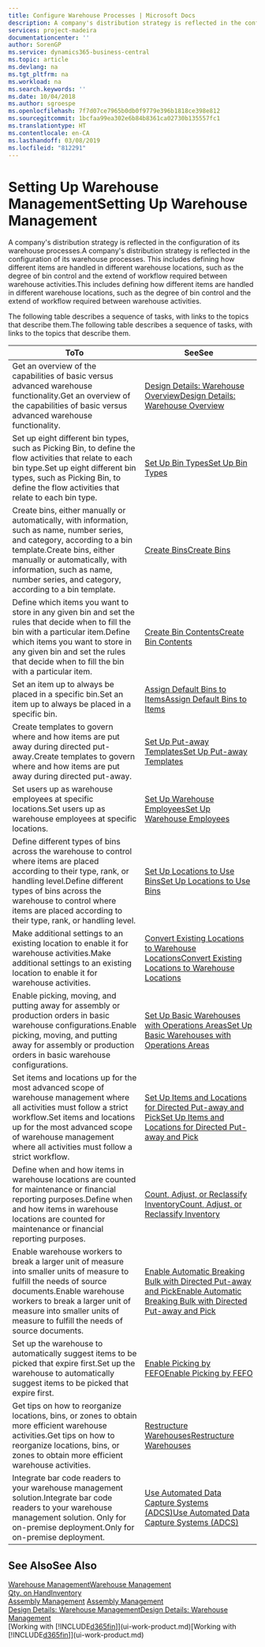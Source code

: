 ```yaml
---
title: Configure Warehouse Processes | Microsoft Docs
description: A company's distribution strategy is reflected in the configuration of its warehouse processes. This includes defining how different items are handled in different warehouse locations, such as the degree of bin control and the extend of workflow required between warehouse activities.
services: project-madeira
documentationcenter: ''
author: SorenGP
ms.service: dynamics365-business-central
ms.topic: article
ms.devlang: na
ms.tgt_pltfrm: na
ms.workload: na
ms.search.keywords: ''
ms.date: 10/04/2018
ms.author: sgroespe
ms.openlocfilehash: 7f7d07ce7965b0db0f9779e396b1818ce398e812
ms.sourcegitcommit: 1bcfaa99ea302e6b84b8361ca02730b135557fc1
ms.translationtype: HT
ms.contentlocale: en-CA
ms.lasthandoff: 03/08/2019
ms.locfileid: "812291"
---
```

# <a name="setting-up-warehouse-management"></a><span data-ttu-id="fa53b-104">Setting Up Warehouse Management</span><span class="sxs-lookup"><span data-stu-id="fa53b-104">Setting Up Warehouse Management</span></span>
<span data-ttu-id="fa53b-105">A company's distribution strategy is reflected in the configuration of its warehouse processes.</span><span class="sxs-lookup"><span data-stu-id="fa53b-105">A company's distribution strategy is reflected in the configuration of its warehouse processes.</span></span> <span data-ttu-id="fa53b-106">This includes defining how different items are handled in different warehouse locations, such as the degree of bin control and the extend of workflow required between warehouse activities.</span><span class="sxs-lookup"><span data-stu-id="fa53b-106">This includes defining how different items are handled in different warehouse locations, such as the degree of bin control and the extend of workflow required between warehouse activities.</span></span>  

 <span data-ttu-id="fa53b-107">The following table describes a sequence of tasks, with links to the topics that describe them.</span><span class="sxs-lookup"><span data-stu-id="fa53b-107">The following table describes a sequence of tasks, with links to the topics that describe them.</span></span>   

|<span data-ttu-id="fa53b-108">**To**</span><span class="sxs-lookup"><span data-stu-id="fa53b-108">**To**</span></span>|<span data-ttu-id="fa53b-109">**See**</span><span class="sxs-lookup"><span data-stu-id="fa53b-109">**See**</span></span>|  
|------------|-------------|  
|<span data-ttu-id="fa53b-110">Get an overview of the capabilities of basic versus advanced warehouse functionality.</span><span class="sxs-lookup"><span data-stu-id="fa53b-110">Get an overview of the capabilities of basic versus advanced warehouse functionality.</span></span>|[<span data-ttu-id="fa53b-111">Design Details: Warehouse Overview</span><span class="sxs-lookup"><span data-stu-id="fa53b-111">Design Details: Warehouse Overview</span></span>](design-details-warehouse-overview.md)|  
|<span data-ttu-id="fa53b-112">Set up eight different bin types, such as Picking Bin, to define the flow activities that relate to each bin type.</span><span class="sxs-lookup"><span data-stu-id="fa53b-112">Set up eight different bin types, such as Picking Bin, to define the flow activities that relate to each bin type.</span></span>|[<span data-ttu-id="fa53b-113">Set Up Bin Types</span><span class="sxs-lookup"><span data-stu-id="fa53b-113">Set Up Bin Types</span></span>](warehouse-how-to-set-up-bin-types.md)|  
|<span data-ttu-id="fa53b-114">Create bins, either manually or automatically, with information, such as name, number series, and category, according to a bin template.</span><span class="sxs-lookup"><span data-stu-id="fa53b-114">Create bins, either manually or automatically, with information, such as name, number series, and category, according to a bin template.</span></span>|[<span data-ttu-id="fa53b-115">Create Bins</span><span class="sxs-lookup"><span data-stu-id="fa53b-115">Create Bins</span></span>](warehouse-how-to-create-individual-bins.md)|  
|<span data-ttu-id="fa53b-116">Define which items you want to store in any given bin and set the rules that decide when to fill the bin with a particular item.</span><span class="sxs-lookup"><span data-stu-id="fa53b-116">Define which items you want to store in any given bin and set the rules that decide when to fill the bin with a particular item.</span></span>|[<span data-ttu-id="fa53b-117">Create Bin Contents</span><span class="sxs-lookup"><span data-stu-id="fa53b-117">Create Bin Contents</span></span>](warehouse-how-to-set-up-bin-contents.md)|  
|<span data-ttu-id="fa53b-118">Set an item up to always be placed in a specific bin.</span><span class="sxs-lookup"><span data-stu-id="fa53b-118">Set an item up to always be placed in a specific bin.</span></span>|[<span data-ttu-id="fa53b-119">Assign Default Bins to Items</span><span class="sxs-lookup"><span data-stu-id="fa53b-119">Assign Default Bins to Items</span></span>](warehouse-how-to-assign-default-bins-to-items.md)|
|<span data-ttu-id="fa53b-120">Create templates to govern where and how items are put away during directed put-away.</span><span class="sxs-lookup"><span data-stu-id="fa53b-120">Create templates to govern where and how items are put away during directed put-away.</span></span>|[<span data-ttu-id="fa53b-121">Set Up Put-away Templates</span><span class="sxs-lookup"><span data-stu-id="fa53b-121">Set Up Put-away Templates</span></span>](warehouse-how-to-set-up-put-away-templates.md)|
|<span data-ttu-id="fa53b-122">Set users up as warehouse employees at specific locations.</span><span class="sxs-lookup"><span data-stu-id="fa53b-122">Set users up as warehouse employees at specific locations.</span></span>|[<span data-ttu-id="fa53b-123">Set Up Warehouse Employees</span><span class="sxs-lookup"><span data-stu-id="fa53b-123">Set Up Warehouse Employees</span></span>](warehouse-how-to-set-up-warehouse-employees.md)|
|<span data-ttu-id="fa53b-124">Define different types of bins across the warehouse to control where items are placed according to their type, rank, or handling level.</span><span class="sxs-lookup"><span data-stu-id="fa53b-124">Define different types of bins across the warehouse to control where items are placed according to their type, rank, or handling level.</span></span>|[<span data-ttu-id="fa53b-125">Set Up Locations to Use Bins</span><span class="sxs-lookup"><span data-stu-id="fa53b-125">Set Up Locations to Use Bins</span></span>](warehouse-how-to-set-up-locations-to-use-bins.md)|
|<span data-ttu-id="fa53b-126">Make additional settings to an existing location to enable it for warehouse activities.</span><span class="sxs-lookup"><span data-stu-id="fa53b-126">Make additional settings to an existing location to enable it for warehouse activities.</span></span>|[<span data-ttu-id="fa53b-127">Convert Existing Locations to Warehouse Locations</span><span class="sxs-lookup"><span data-stu-id="fa53b-127">Convert Existing Locations to Warehouse Locations</span></span>](warehouse-how-to-convert-existing-locations-to-warehouse-locations.md)|
|<span data-ttu-id="fa53b-128">Enable picking, moving, and putting away for assembly or production orders in basic warehouse configurations.</span><span class="sxs-lookup"><span data-stu-id="fa53b-128">Enable picking, moving, and putting away for assembly or production orders in basic warehouse configurations.</span></span>|[<span data-ttu-id="fa53b-129">Set Up Basic Warehouses with Operations Areas</span><span class="sxs-lookup"><span data-stu-id="fa53b-129">Set Up Basic Warehouses with Operations Areas</span></span>](warehouse-how-to-set-up-basic-warehouses-with-operations-areas.md)|  
|<span data-ttu-id="fa53b-130">Set items and locations up for the most advanced scope of warehouse management where all activities must follow a strict workflow.</span><span class="sxs-lookup"><span data-stu-id="fa53b-130">Set items and locations up for the most advanced scope of warehouse management where all activities must follow a strict workflow.</span></span>|[<span data-ttu-id="fa53b-131">Set Up Items and Locations for Directed Put-away and Pick</span><span class="sxs-lookup"><span data-stu-id="fa53b-131">Set Up Items and Locations for Directed Put-away and Pick</span></span>](warehouse-how-to-set-up-items-for-directed-put-away-and-pick.md)|  
|<span data-ttu-id="fa53b-132">Define when and how items in warehouse locations are counted for maintenance or financial reporting purposes.</span><span class="sxs-lookup"><span data-stu-id="fa53b-132">Define when and how items in warehouse locations are counted for maintenance or financial reporting purposes.</span></span>|[<span data-ttu-id="fa53b-133">Count, Adjust, or Reclassify Inventory</span><span class="sxs-lookup"><span data-stu-id="fa53b-133">Count, Adjust, or Reclassify Inventory</span></span>](inventory-how-count-adjust-reclassify.md)|
|<span data-ttu-id="fa53b-134">Enable warehouse workers to break a larger unit of measure into smaller units of measure to fulfill the needs of source documents.</span><span class="sxs-lookup"><span data-stu-id="fa53b-134">Enable warehouse workers to break a larger unit of measure into smaller units of measure to fulfill the needs of source documents.</span></span>|[<span data-ttu-id="fa53b-135">Enable Automatic Breaking Bulk with Directed Put-away and Pick</span><span class="sxs-lookup"><span data-stu-id="fa53b-135">Enable Automatic Breaking Bulk with Directed Put-away and Pick</span></span>](warehouse-enable-automatic-breaking-bulk-with-directed-put-away-and-pick.md)|  
|<span data-ttu-id="fa53b-136">Set up the warehouse to automatically suggest items to be picked that expire first.</span><span class="sxs-lookup"><span data-stu-id="fa53b-136">Set up the warehouse to automatically suggest items to be picked that expire first.</span></span>|[<span data-ttu-id="fa53b-137">Enable Picking by FEFO</span><span class="sxs-lookup"><span data-stu-id="fa53b-137">Enable Picking by FEFO</span></span>](warehouse-picking-by-fefo.md)|
|<span data-ttu-id="fa53b-138">Get tips on how to reorganize locations, bins, or zones to obtain more efficient warehouse activities.</span><span class="sxs-lookup"><span data-stu-id="fa53b-138">Get tips on how to reorganize locations, bins, or zones to obtain more efficient warehouse activities.</span></span>|[<span data-ttu-id="fa53b-139">Restructure Warehouses</span><span class="sxs-lookup"><span data-stu-id="fa53b-139">Restructure Warehouses</span></span>](warehouse-how-to-restructure-warehouses.md)|
|<span data-ttu-id="fa53b-140">Integrate bar code readers to your warehouse management solution.</span><span class="sxs-lookup"><span data-stu-id="fa53b-140">Integrate bar code readers to your warehouse management solution.</span></span> <span data-ttu-id="fa53b-141">Only for on-premise deployment.</span><span class="sxs-lookup"><span data-stu-id="fa53b-141">Only for on-premise deployment.</span></span>|[<span data-ttu-id="fa53b-142">Use Automated Data Capture Systems (ADCS)</span><span class="sxs-lookup"><span data-stu-id="fa53b-142">Use Automated Data Capture Systems (ADCS)</span></span>](warehouse-use-automated-data-capture-systems-adcs.md)|

## <a name="see-also"></a><span data-ttu-id="fa53b-143">See Also</span><span class="sxs-lookup"><span data-stu-id="fa53b-143">See Also</span></span>  
[<span data-ttu-id="fa53b-144">Warehouse Management</span><span class="sxs-lookup"><span data-stu-id="fa53b-144">Warehouse Management</span></span>](warehouse-manage-warehouse.md)  
[<span data-ttu-id="fa53b-145">Qty. on Hand</span><span class="sxs-lookup"><span data-stu-id="fa53b-145">Inventory</span></span>](inventory-manage-inventory.md)  
<span data-ttu-id="fa53b-146">[Assembly Management](assembly-assemble-items.md)  </span><span class="sxs-lookup"><span data-stu-id="fa53b-146">[Assembly Management](assembly-assemble-items.md)  </span></span>  
[<span data-ttu-id="fa53b-147">Design Details: Warehouse Management</span><span class="sxs-lookup"><span data-stu-id="fa53b-147">Design Details: Warehouse Management</span></span>](design-details-warehouse-management.md)  
<span data-ttu-id="fa53b-148">[Working with [!INCLUDE[d365fin](includes/d365fin_md.md)]](ui-work-product.md)</span><span class="sxs-lookup"><span data-stu-id="fa53b-148">[Working with [!INCLUDE[d365fin](includes/d365fin_md.md)]](ui-work-product.md)</span></span>
